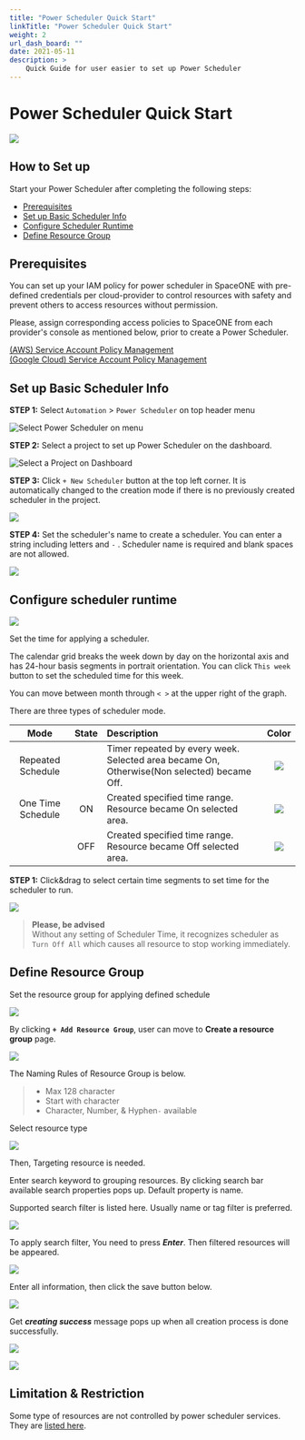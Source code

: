 ```yaml
---
title: "Power Scheduler Quick Start"
linkTitle: "Power Scheduler Quick Start"
weight: 2
url_dash_board: "" 
date: 2021-05-11
description: >
    Quick Guide for user easier to set up Power Scheduler
---
```


# Power Scheduler Quick Start

![](/ko/docs/guides_v1/getting_started/power/ps1.png)

## How to Set up

Start your Power Scheduler after completing the following steps: 

* [Prerequisites](power-scheduler-quick-start.md#prerequisites)
* [Set up Basic Scheduler Info](power-scheduler-quick-start.md#set-up-basic-scheduler-info)
* [Configure Scheduler Runtime](power-scheduler-quick-start.md#configure-scheduler-runtime)
* [Define Resource Group](power-scheduler-quick-start.md#define-resource-group)

## Prerequisites

You can set up your IAM policy for power scheduler in SpaceONE with pre-defined credentials per cloud-provider to control resources with safety and prevent others to access resources without permission.

Please, assign corresponding access policies to SpaceONE from each provider's console as mentioned below, prior to create a Power Scheduler.


<div class="my-4">
<a class="btn btn-secondary"
    href="/docs/guides_v1/user_guide/service_account/service-account-policy-management"
    target="_blank"
    rel="noopener"
    >(AWS) Service Account Policy Management</a>
</div>

<div class="my-4">
<a class="btn btn-secondary"
    href="/docs/guides_v1/user_guide/service_account/google-cloud-service-account-policy-management"
    target="_blank"
    rel="noopener"
    >(Google Cloud) Service Account Policy Management</a>
</div>



## Set up Basic Scheduler Info

**STEP 1:** Select `Automation` &gt; `Power Scheduler` on top header menu 


![Select Power Scheduler on menu](/ko/docs/guides_v1/getting_started/power/ps2.png)



**STEP 2:** Select a project to set up Power Scheduler on the dashboard. 

![Select a Project on Dashboard](/ko/docs/guides_v1/getting_started/power/ps3.png)



**STEP 3:**  Click `+ New Scheduler`  button at the top left corner. It is automatically changed to the creation mode if there is no previously created scheduler in the project.

![](/ko/docs/guides_v1/getting_started/power/ps4.png)



**STEP 4:**  Set the scheduler's name to create a scheduler. You can enter a string including letters and  `-` . Scheduler name is required and blank spaces are not allowed.

![](/ko/docs/guides_v1/getting_started/power/ps5.png)

## Configure scheduler runtime

![](/ko/docs/guides_v1/getting_started/power/ps6.png)


Set the time for applying a scheduler.   
  
The calendar grid breaks the week down by day on the horizontal axis and has 24-hour basis segments in portrait orientation.  You can click `This week` button to set the scheduled time for this week.  

You can move between month through  `< >` at the upper right of the graph. 



There are three types of scheduler mode.

|  Mode | State | Description | Color |
| :---: | :---: | :--- | :---: |
| Repeated Schedule |  | Timer repeated by every week. Selected area became On, Otherwise\(Non selected\) became Off. | ![](/ko/docs/guides_v1/getting_started/power/ps7.png) |
| One Time Schedule | ON | Created specified time range. Resource became On selected area. | ![](/ko/docs/guides_v1/getting_started/power/ps8.png) |
|  | OFF | Created specified time range. Resource became Off selected area. | ![](/ko/docs/guides_v1/getting_started/power/ps9.png) |



**STEP 1:** Click&drag to select certain time segments to set time for the scheduler to run.

![](/ko/docs/guides_v1/getting_started/power/ps10.png)

> **Please, be advised**   
> Without any setting of Scheduler Time, it recognizes scheduler as `Turn Off All` which causes all resource to stop working immediately.

## Define Resource Group

Set the resource group for applying defined schedule  

![](/ko/docs/guides_v1/getting_started/power/ps11.png)

By clicking **`+ Add Resource Group`**, user can move to **Create a resource group** page. 

![](/ko/docs/guides_v1/getting_started/power/ps12.png)

The Naming Rules of Resource Group is below.

> * Max 128 character 
> * Start with character
> * Character, Number, & Hyphen`-`  available



Select resource type

![](/ko/docs/guides_v1/getting_started/power/ps13.png)



Then, Targeting resource is needed.

Enter search keyword to grouping resources. By clicking search bar available search properties pops up. Default property is name.

Supported search filter is listed here. Usually name or tag filter is preferred.

![](/ko/docs/guides_v1/getting_started/power/ps14.png)

To apply search filter, You need to press _**Enter**_. Then filtered resources will be appeared. 

![](/ko/docs/guides_v1/getting_started/power/ps15.png)

Enter all information, then click the save button below. 

![](/ko/docs/guides_v1/getting_started/power/ps16.png)

Get _**creating success**_ message pops up when all creation process is done successfully. 



![](/ko/docs/guides_v1/getting_started/power/ps17.png)

![](/ko/docs/guides_v1/getting_started/power/ps18.png)

## Limitation & Restriction

Some type of resources are not controlled by power scheduler services. They are [listed here](automation/power-scheduler.md#limitation-and-restrictions).


